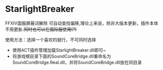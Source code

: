# StarlightBreaker
FFXIV国服屏蔽词解除
可自动查找偏移,理论上来说，除非大版本更新，插件本体不用更新.~~同时也可以在国际服使用(?)~~

使用方法：选择一个喜欢的就行，不可同时选择

* 使用ACT插件管理加载StarlightBreaker.dll即可~
* 将游戏根目录下面的SoundCoreBridge.dll重命名为SoundCoreBridge.Real.dll，并将SoundCoreBridge.dll放在同目录
